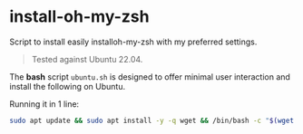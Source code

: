 # install-oh-my-zsh

Script to install easily installoh-my-zsh with my preferred settings.

> Tested against Ubuntu 22.04.

The **bash** script `ubuntu.sh` is designed to offer minimal user interaction and install the following on Ubuntu.

Running it in 1 line:

``` bash
sudo apt update && sudo apt install -y -q wget && /bin/bash -c "$(wget --no-cache -O- https://raw.githubusercontent.com/manuelgustavo/install-oh-my-zsh/main/install-oh-my-zsh.sh)"
```
